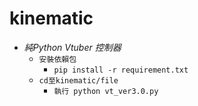 # **kinematic**

* *純Python Vtuber 控制器*
  * `安裝依賴包`
    * `pip install -r requirement.txt`
  * `cd至kinematic/file`
    * `執行 python vt_ver3.0.py`